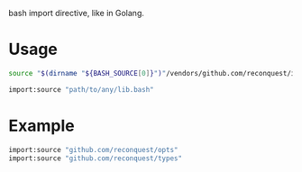 bash import directive, like in Golang.

# Usage

```bash
source "$(dirname "${BASH_SOURCE[0]}")"/vendors/github.com/reconquest/import.bash/import.bash

import:source "path/to/any/lib.bash"
```

# Example

```bash
import:source "github.com/reconquest/opts"
import:source "github.com/reconquest/types"
```
